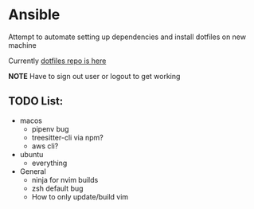 # Ansible

Attempt to automate setting up dependencies and install dotfiles on new machine

Currently [dotfiles repo is here](https://github.com/teddylear/shell_config)

**NOTE** Have to sign out user or logout to get working

## TODO List:
- macos
    - pipenv bug
    - treesitter-cli via npm?
    - aws cli?
- ubuntu
    - everything
- General
    - ninja for nvim builds
    - zsh default bug
    - How to only update/build vim
